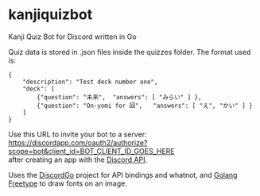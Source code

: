 # kanjiquizbot
Kanji Quiz Bot for Discord written in Go

Quiz data is stored in .json files inside the quizzes folder. The format used is:
```
{
	"description": "Test deck number one",
	"deck": [
		{"question": "未来",	"answers": [ "みらい" ] },
		{"question": "On-yomi for 回",	"answers": [ "え", "かい" ] }
	]
}
```

Use this URL to invite your bot to a server:  
https://discordapp.com/oauth2/authorize?scope=bot&client_id=BOT_CLIENT_ID_GOES_HERE  
after creating an app with the [Discord API](https://discordapp.com/developers/docs/intro).

Uses the [DiscordGo](https://github.com/bwmarrin/discordgo) project for API bindings and whatnot, and [Golang Freetype](https://github.com/golang/freetype) to draw fonts on an image.
